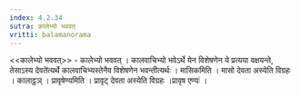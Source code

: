 ```yaml
---
index: 4.2.34
sutra: कालेभ्यो भववत्‌
vritti: balamanorama
---
```


<<कालेभ्यो भववत्>> - कालेभ्यो भववत् । कालवाचिभ्यो भवेऽर्थे येन विशेषणेन ये प्रत्यया वक्षयन्ते, तेसाऽस्य देवते॑त्यर्थे कालवाचिभ्यस्तेनैव विशेषणेन भवन्तीत्यर्थः । मासिकमिति । मासो देवता अस्येति विग्रहः । कालाट्ठञ् । प्रावृषेण्यमिति । प्रावृट् देवता अस्येति विग्रहः ।प्रावृष एण्यः॑ ।